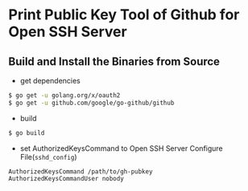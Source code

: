 # Print Public Key Tool of Github for Open SSH Server

Build and Install the Binaries from Source
---
 
* get dependencies
```bash
$ go get -u golang.org/x/oauth2
$ go get -u github.com/google/go-github/github
```

* build
```bash
$ go build
```

* set AuthorizedKeysCommand to Open SSH Server Configure File(`sshd_config`)
```
AuthorizedKeysCommand /path/to/gh-pubkey
AuthorizedKeysCommandUser nobody
```